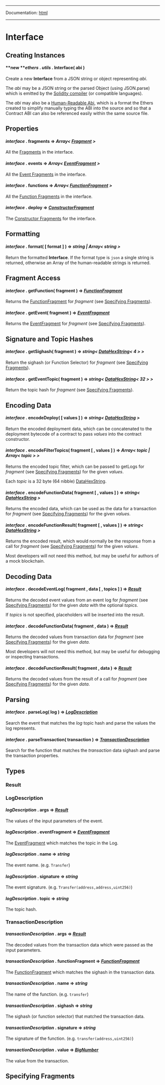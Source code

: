 -----

Documentation: [html](https://docs-beta.ethers.io/)

-----

Interface
=========

Creating Instances
------------------

#### **new ***ethers* . *utils* . **Interface**( abi )

Create a new **Interface** from a JSON string or object representing *abi*.

The *abi* may be a JSON string or the parsed Object (using JSON.parse) which is emitted by the [Solidity compiler](https://solidity.readthedocs.io/en/v0.6.0/using-the-compiler.html#output-description) (or compatible languages).

The *abi* may also be a [Human-Readable Abi](https://blog.ricmoo.com/human-readable-contract-abis-in-ethers-js-141902f4d917), which is a format the Ethers created to simplify manually typing the ABI into the source and so that a Contract ABI can also be referenced easily within the same source file.


Properties
----------

#### *interface* . **fragments** => *Array< [Fragment](/v5/api/utils/abi/fragments/#Fragment) >*

All the [Fragments](/v5/api/utils/abi/fragments/#Fragment) in the interface.


#### *interface* . **events** => *Array< [EventFragment](/v5/api/utils/abi/fragments/#EventFragment) >*

All the [Event Fragments](/v5/api/utils/abi/fragments/#EventFragment) in the interface.


#### *interface* . **functions** => *Array< [FunctionFragment](/v5/api/utils/abi/fragments/#FunctionFragment) >*

All the [Function Fragments](/v5/api/utils/abi/fragments/#FunctionFragment) in the interface.


#### *interface* . **deploy** => *[ConstructorFragment](/v5/api/utils/abi/fragments/#ConstructorFragment)*

The [Constructor Fragments](/v5/api/utils/abi/fragments/#ConstructorFragment) for the interface.


Formatting
----------

#### *interface* . **format**( [ format ] ) => *string | Array< string >*

Return the formatted **Interface**. If the format type is `json` a single string is returned, otherwise an Array of the human-readable strings is returned.


Fragment Access
---------------

#### *interface* . **getFunction**( fragment ) => *[FunctionFragment](/v5/api/utils/abi/fragments/#FunctionFragment)*

Returns the [FunctionFragment](/v5/api/utils/abi/fragments/#FunctionFragment) for *fragment* (see [Specifying Fragments](/v5/api/utils/abi/interface/#Interface--specifying-fragments)).


#### *interface* . **getEvent**( fragment ) => *[EventFragment](/v5/api/utils/abi/fragments/#EventFragment)*

Returns the [EventFragment](/v5/api/utils/abi/fragments/#EventFragment) for *fragment* (see [Specifying Fragments](/v5/api/utils/abi/interface/#Interface--specifying-fragments)).


Signature and Topic Hashes
--------------------------

#### *interface* . **getSighash**( fragment ) => *string< [DataHexString](/v5/api/utils/bytes/#DataHexString)< 4 > >*

Return the sighash (or Function Selector) for *fragment* (see [Specifying Fragments](/v5/api/utils/abi/interface/#Interface--specifying-fragments)).


#### *interface* . **getEventTopic**( fragment ) => *string< [DataHexString](/v5/api/utils/bytes/#DataHexString)< 32 > >*

Return the topic hash for *fragment* (see [Specifying Fragments](/v5/api/utils/abi/interface/#Interface--specifying-fragments)).


Encoding Data
-------------

#### *interface* . **encodeDeploy**( [ values ] ) => *string< [DataHexString](/v5/api/utils/bytes/#DataHexString) >*

Return the encoded deployment data, which can be concatenated to the deployment bytecode of a contract to pass *values* into the contract constructor.


#### *interface* . **encodeFilterTopics**( fragment [ , values ] ) => *Array< topic | Array< topic > >*

Returns the encoded topic filter, which can be passed to getLogs for *fragment* (see [Specifying Fragments](/v5/api/utils/abi/interface/#Interface--specifying-fragments)) for the given *values*.

Each *topic* is a 32 byte (64 nibble) [DataHexString](/v5/api/utils/bytes/#DataHexString).


#### *interface* . **encodeFunctionData**( fragment [ , values ] ) => *string< [DataHexString](/v5/api/utils/bytes/#DataHexString) >*

Returns the encoded data, which can be used as the data for a transaction for *fragment* (see [Specifying Fragments](/v5/api/utils/abi/interface/#Interface--specifying-fragments)) for the given *values*.


#### *interface* . **encodeFunctionResult**( fragment [ , values ] ) => *string< [DataHexString](/v5/api/utils/bytes/#DataHexString) >*

Returns the encoded result, which would normally be the response from a call for *fragment* (see [Specifying Fragments](/v5/api/utils/abi/interface/#Interface--specifying-fragments)) for the given *values*.

Most developers will not need this method, but may be useful for authors of a mock blockchain.


Decoding Data
-------------

#### *interface* . **decodeEventLog**( fragment , data [ , topics ] ) => *[Result](/v5/api/utils/abi/interface/#Result)*

Returns the decoded event values from an event log for *fragment* (see [Specifying Fragments](/v5/api/utils/abi/interface/#Interface--specifying-fragments)) for the given *data* with the optional *topics*.

If *topics* is not specified, placeholders will be inserted into the result.


#### *interface* . **decodeFunctionData**( fragment , data ) => *[Result](/v5/api/utils/abi/interface/#Result)*

Returns the decoded values from transaction data for *fragment* (see [Specifying Fragments](/v5/api/utils/abi/interface/#Interface--specifying-fragments)) for the given *data*.

Most developers will not need this method, but may be useful for debugging or inspecting transactions.


#### *interface* . **decodeFunctionResult**( fragment , data ) => *[Result](/v5/api/utils/abi/interface/#Result)*

Returns the decoded values from the result of a call for *fragment* (see [Specifying Fragments](/v5/api/utils/abi/interface/#Interface--specifying-fragments)) for the given *data*.


Parsing
-------

#### *interface* . **parseLog**( log ) => *[LogDescription](/v5/api/utils/abi/interface/#LogDescription)*

Search the event that matches the *log* topic hash and parse the values the log represents.


#### *interface* . **parseTransaction**( transaction ) => *[TransactionDescription](/v5/api/utils/abi/interface/#TransactionDescription)*

Search for the function that matches the *transaction* data sighash and parse the transaction properties.


Types
-----

### Result

### LogDescription

#### *logDescription* . **args** => *[Result](/v5/api/utils/abi/interface/#Result)*

The values of the input parameters of the event.


#### *logDescription* . **eventFragment** => *[EventFragment](/v5/api/utils/abi/fragments/#EventFragment)*

The [EventFragment](/v5/api/utils/abi/fragments/#EventFragment) which matches the topic in the Log.


#### *logDescription* . **name** => *string*

The event name. (e.g. `Transfer`)


#### *logDescription* . **signature** => *string*

The event signature. (e.g. `Transfer(address,address,uint256)`)


#### *logDescription* . **topic** => *string*

The topic hash.


### TransactionDescription

#### *transactionDescription* . **args** => *[Result](/v5/api/utils/abi/interface/#Result)*

The decoded values from the transaction data which were passed as the input parameters.


#### *transactionDescription* . **functionFragment** => *[FunctionFragment](/v5/api/utils/abi/fragments/#FunctionFragment)*

The [FunctionFragment](/v5/api/utils/abi/fragments/#FunctionFragment) which matches the sighash in the transaction data.


#### *transactionDescription* . **name** => *string*

The name of the function. (e.g. `transfer`)


#### *transactionDescription* . **sighash** => *string*

The sighash (or function selector) that matched the transaction data.


#### *transactionDescription* . **signature** => *string*

The signature of the function. (e.g. `transfer(address,uint256)`)


#### *transactionDescription* . **value** => *[BigNumber](/v5/api/utils/bignumber/)*

The value from the transaction.


Specifying Fragments
--------------------

